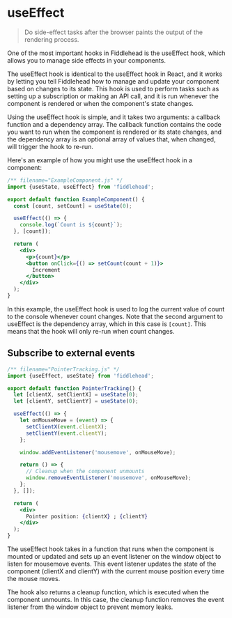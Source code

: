 # useEffect

> Do side-effect tasks after the browser paints the output of the rendering process.

One of the most important hooks in Fiddlehead is the useEffect hook, which allows you to manage side effects in your components.

The useEffect hook is identical to the useEffect hook in React, and it works by letting you tell Fiddlehead how to manage and update your component based on changes to its state. This hook is used to perform tasks such as setting up a subscription or making an API call, and it is run whenever the component is rendered or when the component's state changes.

Using the useEffect hook is simple, and it takes two arguments: a callback function and a dependency array. The callback function contains the code you want to run when the component is rendered or its state changes, and the dependency array is an optional array of values that, when changed, will trigger the hook to re-run.

Here's an example of how you might use the useEffect hook in a component:

<playground>

```jsx
/** filename="ExampleComponent.js" */
import {useState, useEffect} from 'fiddlehead';

export default function ExampleComponent() {
  const [count, setCount] = useState(0);

  useEffect(() => {
    console.log(`Count is ${count}`);
  }, [count]);

  return (
    <div>
      <p>{count}</p>
      <button onClick={() => setCount(count + 1)}>
        Increment
      </button>
    </div>
  );
}

```

</playground>

In this example, the useEffect hook is used to log the current value of count to the console whenever count changes. Note that the second argument to useEffect is the dependency array, which in this case is `[count]`. This means that the hook will only re-run when count changes.

## Subscribe to external events

<playground>

```jsx
/** filename="PointerTracking.js" */
import {useEffect, useState} from 'fiddlehead';

export default function PointerTracking() {
  let [clientX, setClientX] = useState(0);
  let [clientY, setClientY] = useState(0);

  useEffect(() => {
    let onMouseMove = (event) => {
      setClientX(event.clientX);
      setClientY(event.clientY);
    };

    window.addEventListener('mousemove', onMouseMove);

    return () => {
      // Cleanup when the component unmounts
      window.removeEventListener('mousemove', onMouseMove);
    };
  }, []);

  return (
    <div>
      Pointer position: {clientX} ; {clientY}
    </div>
  );
}
```

</playground>

The useEffect hook takes in a function that runs when the component is mounted or updated and sets up an event listener on the window object to listen for mousemove events. This event listener updates the state of the component (clientX and clientY) with the current mouse position every time the mouse moves.

The hook also returns a cleanup function, which is executed when the component unmounts. In this case, the cleanup function removes the event listener from the window object to prevent memory leaks.
